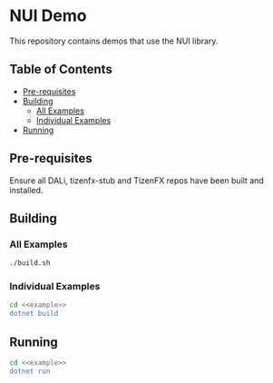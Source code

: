 # NUI Demo
This repository contains demos that use the NUI library.

## Table of Contents
  * [Pre-requisites](#pre-requisites)
  * [Building](#building)
    * [All Examples](#all-examples)
    * [Individual Examples](#individual-examples)
  * [Running](#running)

## Pre-requisites
Ensure all DALi, tizenfx-stub and TizenFX repos have been built and installed.

## Building

### All Examples
```bash
./build.sh
```

### Individual Examples
```bash
cd <<example>>
dotnet build
```

## Running
```bash
cd <<example>>
dotnet run
```

